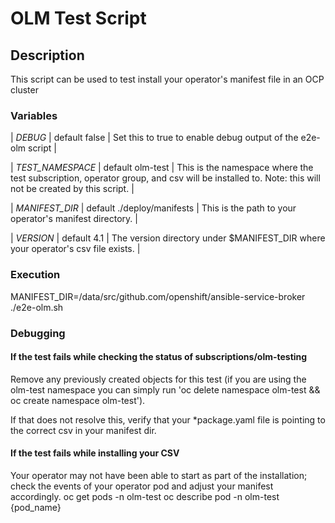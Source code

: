 # OLM Test Script

## Description
This script can be used to test install your operator's manifest file in an OCP cluster

### Variables
| *DEBUG* | default false | Set this to true to enable debug output of the e2e-olm script |

| *TEST_NAMESPACE* | default olm-test | This is the namespace where the test subscription, operator group, and csv will be installed to. Note: this will not be created by this script. |

| *MANIFEST_DIR* | default ./deploy/manifests | This is the path to your operator's manifest directory. |

| *VERSION* | default 4.1 | The version directory under $MANIFEST_DIR where your operator's csv file exists. |

### Execution
MANIFEST_DIR=/data/src/github.com/openshift/ansible-service-broker ./e2e-olm.sh


### Debugging

#### If the test fails while checking the status of subscriptions/olm-testing
Remove any previously created objects for this test (if you are using the olm-test namespace you can simply run 'oc delete namespace olm-test && oc create namespace olm-test').

If that does not resolve this, verify that your \*package.yaml file is pointing to the correct csv in your manifest dir.

#### If the test fails while installing your CSV
Your operator may not have been able to start as part of the installation; check the events of your operator pod and adjust your manifest accordingly.
oc get pods -n olm-test
oc describe pod -n olm-test {pod_name}

